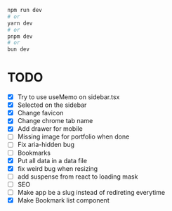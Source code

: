 ```bash
npm run dev
# or
yarn dev
# or
pnpm dev
# or
bun dev
```


# TODO

- [x] Try to use useMemo on sidebar.tsx
- [x] Selected on the sidebar
- [x] Change favicon
- [x] Change chrome tab name
- [x] Add drawer for mobile
- [ ] Missing image for portfolio when done
- [ ] Fix aria-hidden bug
- [ ] Bookmarks
- [x] Put all data in a data file
- [x] fix weird bug when resizing
- [ ] add suspense from react to loading mask
- [ ] SEO
- [ ] Make app be a slug instead of redireting everytime
- [x] Make Bookmark list component